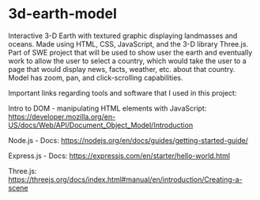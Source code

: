 # 3d-earth-model
Interactive 3-D Earth with textured graphic displaying landmasses and oceans. Made using HTML, CSS, JavaScript,  and the 3-D library Three.js. Part of SWE project that will be used to show user the earth and eventually work to allow the user to select a country, which would take the user to a page that would display news, facts, weather, etc. about that country. Model has zoom, pan, and click-scrolling capabilities. 


Important links regarding tools and software that I used in this project:

Intro to DOM - manipulating HTML elements with JavaScript: https://developer.mozilla.org/en-US/docs/Web/API/Document_Object_Model/Introduction

Node.js - Docs: https://nodejs.org/en/docs/guides/getting-started-guide/

Express.js - Docs: https://expressjs.com/en/starter/hello-world.html

Three.js: https://threejs.org/docs/index.html#manual/en/introduction/Creating-a-scene

